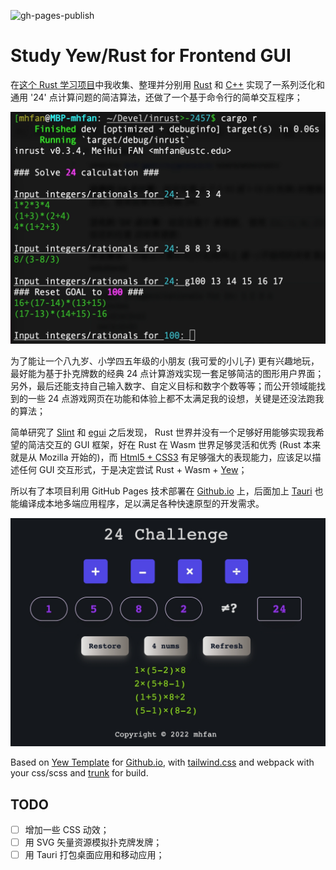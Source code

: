 
![gh-pages-publish](https://github.com/mhfan/inyew/actions/workflows/publish_gh_pages.yml/badge.svg)

# Study Yew/Rust for Frontend GUI

在[这个 Rust 学习项目](https://github.com/mhfan/inrust)中我收集、整理并分别用 [Rust](https://github.com/mhfan/inrust/blob/master/src/calc24.rs) 和 [C++](https://github.com/mhfan/inrust/blob/master/src/calc24.cpp) 实现了一系列泛化和通用 '24' 点计算问题的简洁算法，还做了一个基于命令行的简单交互程序；

![screen inrust](assets/screen-inrust.jpg)

为了能让一个八九岁、小学四五年级的小朋友 (我可爱的小儿子) 更有兴趣地玩，最好能为基于扑克牌数的经典 24 点计算游戏实现一套足够简洁的图形用户界面；另外，最后还能支持自己输入数字、自定义目标和数字个数等等；而公开领域能找到的一些 24 点游戏网页在功能和体验上都不太满足我的设想，关键是还没法跑我的算法；

简单研究了 [Slint](https://github.com/slint-ui/slint) 和 [egui](https://github.com/emilk/egui) 之后发现， Rust 世界并没有一个足够好用能够实现我希望的简洁交互的 GUI 框架，好在 Rust 在 Wasm 世界足够灵活和优秀 (Rust 本来就是从 Mozilla 开始的)，而 [Html5 + CSS3](https://www.w3schools.com/html/) 有足够强大的表现能力，应该足以描述任何 GUI 交互形式，于是决定尝试 Rust + Wasm + [Yew](https://yew.rs/)；

所以有了本项目利用 GitHub Pages 技术部署在 [Github.io](https://pages.github.com/) 上，后面加上 [Tauri](https://github.com/tauri-apps/tauri) 也能编译成本地多端应用程序，足以满足各种快速原型的开发需求。

![24 puzzle](assets/screen-24-puzzle.jpg?raw=true)

Based on [Yew Template](https://github.com/Ja-sonYun/yew-template-for-github-io) for [Github.io](https://pages.github.com/), with [tailwind.css](https://tailwindcss.com/) and webpack with your css/scss and [trunk](https://trunkrs.dev) for build.

## TODO

+ [ ] 增加一些 CSS 动效；
+ [ ] 用 SVG 矢量资源模拟扑克牌发牌；
+ [ ] 用 Tauri 打包桌面应用和移动应用；
